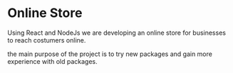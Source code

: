 # Online Store

Using React and NodeJs we are developing an online store for businesses to reach costumers online.

the main purpose of the project is to try new packages and gain more experience with old packages.
 
